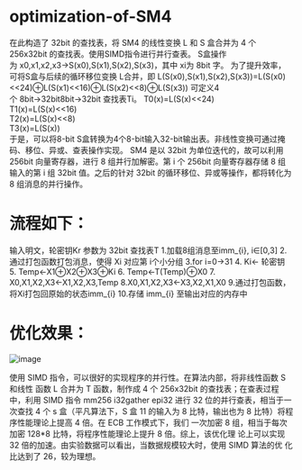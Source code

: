 # optimization-of-SM4
在此构造了 32bit 的查找表，将 SM4 的线性变换 L 和 S 盒合并为 4 个 256x32bit 的查找表。使用SIMD指令进行并行查表。
S盒操作为 x0,x1,x2,x3→S(x0),S(x1),S(x2),S(x3)，其中 xi为 8bit 字。
为了提升效率，可将S盒与后续的循环移位变换 L合并，即
L(S(x0),S(x1),S(x2),S(x3))=L(S(x0)<<24)⊕L(S(x1)<<16)⊕L(S(x2)<<8)⊕L(S(x3))
可定义4个 8bit→32bit8bit→32bit 查找表Ti。
T0(x)=L(S(x)<<24)<br>
T1(x)=L(S(x)<<16)<br>
T2(x)=L(S(x)<<8)<br>
T3(x)=L(S(x))<br>
于是，可以将8-bit S盒转换为4个8-bit输入32-bit输出表。非线性变换可通过掩码、移位、异或、查表操作实现。
SM4 是以 32bit 为单位迭代的，故可以利用 256bit 向量寄存器，进行 8 组并行加解密。第 i 个 256bit 向量寄存器存储 8 组输入的第 i 组 32bit 值。之后的针对 32bit 的循环移位、异或等操作，都将转化为 8 组消息的并行操作。

# 流程如下：
输入明文，轮密钥Kr
参数为 32bit 查找表T
1.加载8组消息至imm_{i}, i∈[0,3]
2.通过打包函数打包消息，使得 Xi 对应第 i个小分组
3.for i=0→31
4.  Ki← 轮密钥
5.  Temp←X1⊕X2⊕X3⊕Ki
6.  Temp←T(Temp)⊕X0
7.  X0,X1,X2,X3←X1,X2,X3,Temp
8.X0,X1,X2,X3←X3,X2,X1,X0
9.通过打包函数，将Xi打包回原始的状态imm_{i}
10.存储 imm_{i} 至输出对应的内存中


# 优化效果： 
![image](https://user-images.githubusercontent.com/104118101/178234820-97390578-2f39-4a73-8257-a13063854b9d.png)

使用 SIMD 指令，可以很好的实现程序的并行性。在算法内部，将非线性函数 S 和线性
函数 L 合并为 T 函数，制作成 4 个 256x32bit 的查找表；在查表过程中，利用 SIMD 指令
mm256 i32gather epi32 进行 32 位的并行查表，相当于一次查找 4 个 s 盒（平凡算法下，S 盒
11
的输入为 8 比特，输出也为 8 比特）将程序性能理论上提高 4 倍。在 ECB 工作模式下，我们
一次加密 8 组，相当于每次加密 128*8 比特，将程序性能理论上提升 8 倍。综上，该优化理
论上可以实现 32 倍的加速。由实验数据可以看出，当数据规模较大时，使用 SIMD 算法的优
化比达到了 26，较为理想。

